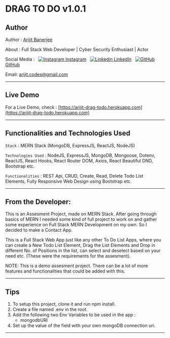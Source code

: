 # DRAG TO DO v1.0.1

## Author

Author : [Arijit Banerjee](https://www.github.com/ArijitCodes)

About : Full Stack Web Developer | Cyber Security Enthusiast | Actor

Social Media : &nbsp;
[![Instagram](https://i.ibb.co/4t76vTc/insta-transparent-14px.png) Instagram](https://www.instagram.com/arijit.codes)
&nbsp;
[![Linkedin](https://i.stack.imgur.com/gVE0j.png) LinkedIn](https://www.linkedin.com/in/arijitban)
&nbsp;
[![GitHub](https://i.stack.imgur.com/tskMh.png) GitHub](https://github.com/ArijitCodes)

Email: arijit.codes@gmail.com

<hr>

## Live Demo

For a Live Demo, check : [https://arijit-drag-todo.herokuapp.com](https://arijit-drag-todo.herokuapp.com)

<hr>

## Functionalities and Technologies Used

`Stack` : MERN Stack (MongoDB, ExpressJS, ReactJS, NodeJS)

`Technologies Used` : NodeJS, ExpressJS, MongoDB, Mongoose, Dotenv, ReactJS, React Hooks, React Router DOM, Axios, React Beautiful DND, Bootstrap etc.

`Functionalities` : REST Api, CRUD, Create, Read, Delete Todo List Elements, Fully Responsive Web Design using Bootstrap etc.

<hr>

## From the Developer:

This is an Assesment Project, made on MERN Stack. After going through basics of MERN I needed some kind of full project to work on and gather some experience on Full Stack MERN Development on my own. So I decided to make a Contact App.

This is a Full Stack Web App just like any other To Do List Apps, where you can create a New Todo List Element, Drag the List Elements and Drop in different No. of Positions in the list, can select and deselect based on your need etc. (These were the requirements for the assesment).

NOTE: This is a demo assesment project. There can be a lot of more features and functionalities that could be added with this.

<hr>

## Tips

<div>
<ol>
    <li>To setup this project, clone it and run npm install.</li>
    <li>Create a file named .env in the root.</li>
    <li>Add the following two Env Variables to be used in the app :
    <ul>
        <li>mongodbURI</li>
    </ul>
    </li>
    <li>Set up the value of the field with your own mongoDB connection uri.</li>
</ol>
</div>
<hr>
